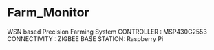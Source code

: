 # Farm_Monitor

WSN based Precision Farming System
CONTROLLER 	    : MSP430G2553
CONNECTIVITY	    : ZIGBEE
BASE STATION: Raspberry Pi
